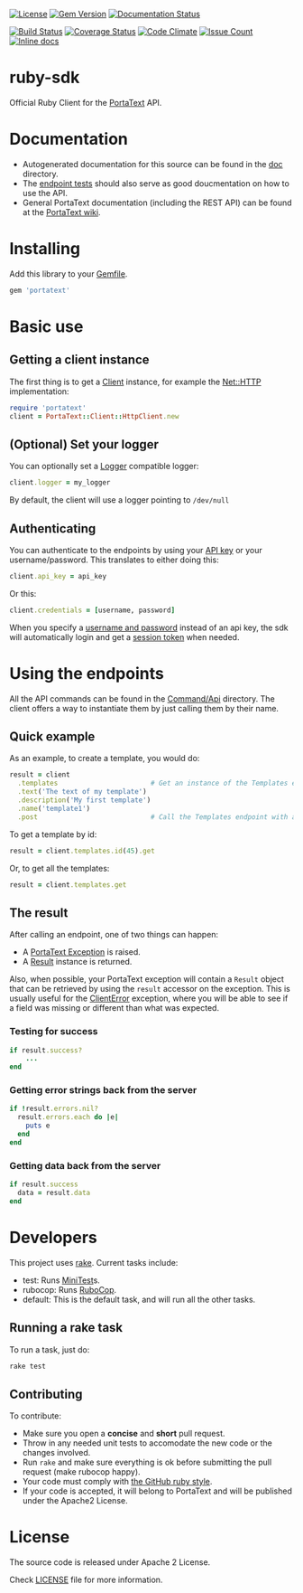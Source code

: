 [![License](http://img.shields.io/badge/license-APACHE2-blue.svg)](http://img.shields.io/badge/license-APACHE2-blue.svg)
[![Gem Version](https://badge.fury.io/rb/portatext.svg)](https://badge.fury.io/rb/portatext)
[![Documentation Status](https://readthedocs.org/projects/portatext-ruby-sdk/badge/?version=latest)](http://portatext-ruby-sdk.readthedocs.org/en/latest/?badge=latest)

[![Build Status](https://travis-ci.org/PortaText/ruby-sdk.svg)](https://travis-ci.org/PortaText/ruby-sdk)
[![Coverage Status](https://coveralls.io/repos/PortaText/ruby-sdk/badge.svg?branch=master&service=github)](https://coveralls.io/github/PortaText/ruby-sdk?branch=master)
[![Code Climate](https://codeclimate.com/github/PortaText/ruby-sdk/badges/gpa.svg)](https://codeclimate.com/github/PortaText/ruby-sdk)
[![Issue Count](https://codeclimate.com/github/PortaText/ruby-sdk/badges/issue_count.svg)](https://codeclimate.com/github/PortaText/ruby-sdk)
[![Inline docs](http://inch-ci.org/github/portatext/ruby-sdk.svg?branch=master)](http://inch-ci.org/github/portatext/ruby-sdk)

# ruby-sdk
Official Ruby Client for the [PortaText](https://www.portatext.com/) API.

# Documentation

* Autogenerated documentation for this source can be found in the [doc](https://github.com/PortaText/php-sdk/blob/master/doc/ApiIndex.md) directory.
* The [endpoint tests](https://github.com/PortaText/ruby-sdk/tree/master/test/endpoints) should also serve as good doucmentation on how to use the API.
* General PortaText documentation (including the REST API) can be found at the [PortaText wiki](https://github.com/PortaText/docs/wiki).

# Installing
Add this library to your [Gemfile](http://bundler.io/gemfile.html).
```ruby
gem 'portatext'
```

# Basic use

## Getting a client instance
The first thing is to get a [Client](https://github.com/PortaText/ruby-sdk/blob/master/lib/portatext/client/base_client.rb) instance, for example
the [Net::HTTP](https://github.com/PortaText/ruby-sdk/blob/master/lib/portatext/client/http_client.rb) implementation:

```ruby
require 'portatext'
client = PortaText::Client::HttpClient.new
```

## (Optional) Set your logger
You can optionally set a [Logger](http://ruby-doc.org/stdlib-2.2.0/libdoc/logger/rdoc/Logger.html) compatible logger:
```ruby
client.logger = my_logger
```

By default, the client will use a logger pointing to `/dev/null`

## Authenticating
You can authenticate to the endpoints by using your [API key](https://github.com/PortaText/docs/wiki/REST-API#auth_api) or your username/password. This translates to
either doing this:

```ruby
client.api_key = api_key
```

Or this:

```ruby
client.credentials = [username, password]
```

When you specify a [username and password](https://github.com/PortaText/docs/wiki/REST-API#auth_basic) instead of an api key, the sdk will
automatically login and get a [session token](https://github.com/PortaText/docs/wiki/REST-API#auth_session) when needed.

# Using the endpoints
All the API commands can be found in the [Command/Api](https://github.com/PortaText/ruby-sdk/tree/master/lib/portatext/command/api)
directory. The client offers a way to instantiate them by just calling them by their name.

## Quick example
As an example, to create a template, you would do:

```ruby
result = client
  .templates                       # Get an instance of the Templates endpoint.
  .text('The text of my template')
  .description('My first template')
  .name('template1')
  .post                            # Call the Templates endpoint with a POST.
```

To get a template by id:

```ruby
result = client.templates.id(45).get
```

Or, to get all the templates:

```ruby
result = client.templates.get
```

## The result
After calling an endpoint, one of two things can happen:
 * A [PortaText Exception](https://github.com/PortaText/ruby-sdk/tree/master/lib/portatext/exception) is raised.
 * A [Result](https://github.com/PortaText/ruby-sdk/blob/master/lib/portatext/command/result.rb) instance is returned.

Also, when possible, your PortaText exception will contain a `Result` object that
can be retrieved by using the `result` accessor on the exception. This is usually useful for the
[ClientError](https://github.com/PortaText/ruby-sdk/blob/master/lib/portatext/exception/client_error.rb) exception, where
you will be able to see if a field was missing or different than what was expected.

### Testing for success
```ruby
if result.success?
    ...
end
```

### Getting error strings back from the server
```ruby
if !result.errors.nil?
  result.errors.each do |e|
    puts e
  end
end
```

### Getting data back from the server
```ruby
if result.success
  data = result.data
end
```

# Developers
This project uses [rake](https://github.com/ruby/rake). Current tasks include:
 * test: Runs [MiniTest](https://github.com/seattlerb/minitest)s.
 * rubocop: Runs [RuboCop](https://github.com/bbatsov/rubocop).
 * default: This is the default task, and will run all the other tasks.

## Running a rake task
To run a task, just do:

```sh
rake test
```

## Contributing
To contribute:
 * Make sure you open a **concise** and **short** pull request.
 * Throw in any needed unit tests to accomodate the new code or the
 changes involved.
 * Run `rake` and make sure everything is ok before submitting the pull
 request (make rubocop happy).
 * Your code must comply with [the GitHub ruby style](https://github.com/styleguide/ruby).
 * If your code is accepted, it will belong to PortaText and will be published
 under the Apache2 License.

# License
The source code is released under Apache 2 License.

Check [LICENSE](https://github.com/PortaText/ruby-sdk/blob/master/LICENSE) file for more information.

